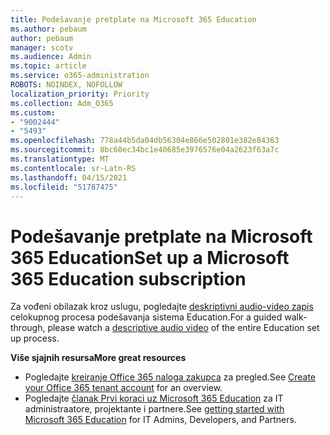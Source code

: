 ```yaml
---
title: Podešavanje pretplate na Microsoft 365 Education
ms.author: pebaum
author: pebaum
manager: scotv
ms.audience: Admin
ms.topic: article
ms.service: o365-administration
ROBOTS: NOINDEX, NOFOLLOW
localization_priority: Priority
ms.collection: Adm_O365
ms.custom:
- "9002444"
- "5493"
ms.openlocfilehash: 778a44b5da04db56304e866e502801e382e84363
ms.sourcegitcommit: 8bc60ec34bc1e40685e3976576e04a2623f63a7c
ms.translationtype: MT
ms.contentlocale: sr-Latn-RS
ms.lasthandoff: 04/15/2021
ms.locfileid: "51787475"
---
```

# <a name="set-up-a-microsoft-365-education-subscription"></a><span data-ttu-id="181ff-102">Podešavanje pretplate na Microsoft 365 Education</span><span class="sxs-lookup"><span data-stu-id="181ff-102">Set up a Microsoft 365 Education subscription</span></span>

<span data-ttu-id="181ff-103">Za vođeni obilazak kroz uslugu, pogledajte [deskriptivni audio-video zapis](https://aka.ms/M365EduSetup) celokupnog procesa podešavanja sistema Education.</span><span class="sxs-lookup"><span data-stu-id="181ff-103">For a guided walk-through, please watch a [descriptive audio video](https://aka.ms/M365EduSetup) of the entire Education set up process.</span></span>

<span data-ttu-id="181ff-104">**Više sjajnih resursa**</span><span class="sxs-lookup"><span data-stu-id="181ff-104">**More great resources**</span></span>

- <span data-ttu-id="181ff-105">Pogledajte [kreiranje Office 365 naloga zakupca](https://docs.microsoft.com/microsoft-365/education/deploy/create-your-office-365-tenant) za pregled.</span><span class="sxs-lookup"><span data-stu-id="181ff-105">See [Create your Office 365 tenant account](https://docs.microsoft.com/microsoft-365/education/deploy/create-your-office-365-tenant) for an overview.</span></span>
- <span data-ttu-id="181ff-106">Pogledajte [članak Prvi koraci uz Microsoft 365 Education](https://docs.microsoft.com/education/) za IT administraatore, projektante i partnere.</span><span class="sxs-lookup"><span data-stu-id="181ff-106">See [getting started with Microsoft 365 Education](https://docs.microsoft.com/education/) for IT Admins, Developers, and Partners.</span></span>